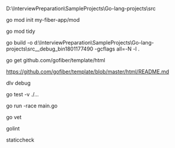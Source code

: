 D:\InterviewPreparation\SampleProjects\Go-lang-projects\src

go mod init my-fiber-app/mod

go mod tidy

go build -o d:\InterviewPreparation\SampleProjects\Go-lang-projects\src\_\_debug_bin1801177490 -gcflags all=-N -l .

go get github.com/gofiber/template/html

https://github.com/gofiber/template/blob/master/html/README.md

dlv debug

go test -v ./...

go run -race main.go

go vet

golint

staticcheck
